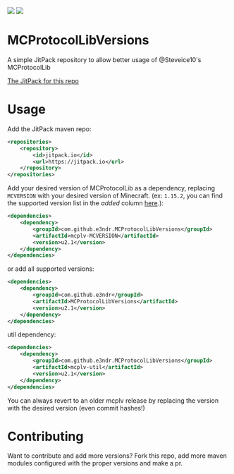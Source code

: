 [![](https://jitpack.io/v/e3ndr/MCProtocolLibVersions.svg)](https://jitpack.io/#e3ndr/MCProtocolLibVersions) [![](https://jitci.com/gh/e3ndr/MCProtocolLibVersions/svg)](https://jitci.com/gh/e3ndr/MCProtocolLibVersions)

# MCProtocolLibVersions
A simple JitPack repository to allow better usage of @Steveice10's MCProtocolLib

[The JitPack for this repo](https://jitpack.io/#e3ndr/MCProtocolLibVersions/)

# Usage
Add the JitPack maven repo:
```xml
<repositories>
    <repository>
        <id>jitpack.io</id>
        <url>https://jitpack.io</url>
    </repository>
</repositories>
```

Add your desired version of MCProtocolLib as a dependency, replacing `MCVERSION` with your desired version of Minecraft.
(ex: `1.15.2`, you can find the supported version list in the _added_ column [here](https://github.com/e3ndr/MCProtocolLibVersions/projects/1).):
```xml
<dependencies>
    <dependency>
        <groupId>com.github.e3ndr.MCProtocolLibVersions</groupId>
        <artifactId>mcplv-MCVERSION</artifactId>
        <version>u2.1</version>
    </dependency>
</dependencies>
```
or add all supported versions:
```xml
<dependencies>
    <dependency>
        <groupId>com.github.e3ndr</groupId>
        <artifactId>MCProtocolLibVersions</artifactId>
        <version>u2.1</version>
    </dependency>
</dependencies>
```
util dependency:
```xml
<dependencies>
    <dependency>
        <groupId>com.github.e3ndr.MCProtocolLibVersions</groupId>
        <artifactId>mcplv-util</artifactId>
        <version>u2.1</version>
    </dependency>
</dependencies>
```

You can always revert to an older mcplv release by replacing the version with the desired version (even commit hashes!)

# Contributing
Want to contribute and add more versions? Fork this repo, add more maven modules configured with the proper versions and make a pr.
